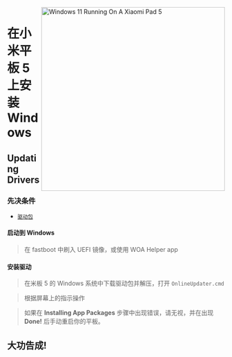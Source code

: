 <img align="right" src="https://raw.githubusercontent.com/erdilS/Port-Windows-11-Xiaomi-Pad-5/main/nabu.png" width="425" alt="Windows 11 Running On A Xiaomi Pad 5">

# 在小米平板 5 上安装 Windows

## Updating Drivers

### 先决条件
- [```驱动包```](https://github.com/erdilS/Port-Windows-11-Xiaomi-Pad-5/releases/tag/Drivers)

#### 启动到 Windows
> 在 fastboot 中刷入 UEFI 镜像，或使用 WOA Helper app

#### 安装驱动
> 在米板 5 的 Windows 系统中下载驱动包并解压，打开 `OnlineUpdater.cmd`

> 根据屏幕上的指示操作

> 如果在 **Installing App Packages** 步骤中出现错误，请无视，并在出现 **Done!** 后手动重启你的平板。

## 大功告成!









